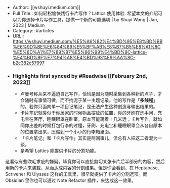 - Author:: [[wshuyi.medium.com]]
- Full Title:: 如何轻松愉快践行卡片写作？Lattics 使用体验. 希望本文的介绍可以为你选择卡片写作工具，提供一个新的可能选项 | by Shuyi Wang | Jan, 2023 | Medium
- Category:: #articles
- URL:: https://wshuyi.medium.com/%E5%A6%82%E4%BD%95%E8%BD%BB%E6%9D%BE%E6%84%89%E5%BF%AB%E8%B7%B5%E8%A1%8C%E5%8D%A1%E7%89%87%E5%86%99%E4%BD%9C-lattics-%E4%BD%BF%E7%94%A8%E4%BD%93%E9%AA%8C-b2c382c57997
- ### Highlights first synced by #Readwise [[February 2nd, 2023]]
    - 卢曼号称从来不逼迫自己写作，恰恰是因为随时采集到各种新的点子，才会随时有事情可做，而不拘泥于某一主题记录。他的写作是「**多线程**」的。若你只面向单一项目记笔记，是无法产生这种创造与输出结果的。
    - 卡片笔记就类似于你居家的时候物品摆放的位置，你的牙刷在洗手间，充电宝在客厅，睡眠眼罩在卧室，原本可能离着十几米远；卡片写作，就如同你出差的时候打包行李的过程，牙刷、充电宝和睡眠眼罩会从各自原本的位置拿出来，压缩到一个小小的行李箱里面。
    - 「卡片笔记」和「卡片写作」其实是两回事儿，但总有人把这二者混为一谈。
    - 是希望 Lattics 能提供卡片的分割功能。

这看似有些吹毛求疵的嫌疑。毕竟你可以直接剪切某张卡片后半部分的内容，然后用新的卡片来装载，从而达成内容的分割结果。但是你会看到，在 Heptabase, Scrivener 和 Ulysses 这样的工具里，很早就提供了卡片的分割选项。而 Obsidian 里你也可以通过 Note Refactor 插件，来达成这一效果。
